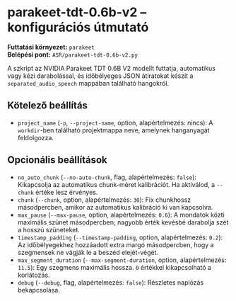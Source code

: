 # parakeet-tdt-0.6b-v2 – konfigurációs útmutató

**Futtatási környezet:** `parakeet`  
**Belépési pont:** `ASR/parakeet-tdt-0.6b-v2.py`

A szkript az NVIDIA Parakeet TDT 0.6B V2 modellt futtatja, automatikus vagy kézi darabolással, és időbélyeges JSON átiratokat készít a `separated_audio_speech` mappában található hangokról.

## Kötelező beállítás
- `project_name` (`-p`, `--project-name`, option, alapértelmezés: nincs): A `workdir`-ben található projektmappa neve, amelynek hanganyagát feldolgozza.

## Opcionális beállítások
- `no_auto_chunk` (`--no-auto-chunk`, flag, alapértelmezés: `false`): Kikapcsolja az automatikus chunk-méret kalibrációt. Ha aktiválod, a `--chunk` értéke lesz érvényes.
- `chunk` (`--chunk`, option, alapértelmezés: `30`): Fix chunkhossz másodpercben, amikor az automatikus kalibráció ki van kapcsolva.
- `max_pause` (`--max-pause`, option, alapértelmezés: `0.6`): A mondatok közti maximális szünet másodpercben; nagyobb érték kevésbé darabolja szét a hosszú szüneteket.
- `timestamp_padding` (`--timestamp-padding`, option, alapértelmezés: `0.2`): Az időbélyegekhez hozzáadott extra margó másodpercben, hogy a szegmensek ne vágják le a beszéd elejét-végét.
- `max_segment_duration` (`--max-segment-duration`, option, alapértelmezés: `11.5`): Egy szegmens maximális hossza. `0` értékkel kikapcsolható a korlátozás.
- `debug` (`--debug`, flag, alapértelmezés: `false`): Részletes naplózás bekapcsolása.
